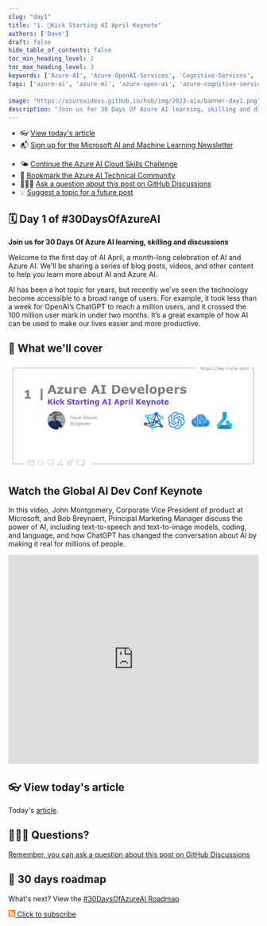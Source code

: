 ```yaml
---
slug: "day1"
title: "1. 🏁Kick Starting AI April Keynote"
authors: ['Dave']
draft: false
hide_table_of_contents: false
toc_min_heading_level: 2
toc_max_heading_level: 3
keywords: ['Azure-AI', 'Azure-OpenAI-Services', 'Cognitive-Services', 'Machine-Learning']
tags: ['azure-ai', 'azure-ml', 'azure-open-ai', 'azure-cognitive-services', 'responsible-ai', 'azure-ai-fundamentals', '30-days-of-azure-ai']

image: "https://azureaidevs.github.io/hub/img/2023-aia/banner-day1.png"
description: "Join us for 30 Days Of Azure AI learning, skilling and discussions https://azureaidevs.github.io/hub/2023-aia/day1 #30DaysOfAzureAI #AzureAiDevs #AI"
---
```


<head>  

  <link rel="canonical" href="https://youtu.be/D7_RN5Gc-RE"  />

</head>

- 👓 [View today's article](https://youtu.be/D7_RN5Gc-RE)
- 📬 [Sign up for the Microsoft AI and Machine Learning Newsletter](https://aka.ms/azure-ai-dev-newsletter)
<!-- - 📰 [Subscribe to the #30DaysOfAzureAI RSS feed](https://azureaidevs.github.io/hub/2023-aia/rss.xml) -->
- 🌤️ [Continue the Azure AI Cloud Skills Challenge](https://aka.ms/30-days-of-azure-ai-challenge)
- 🏫 [Bookmark the Azure AI Technical Community](https://techcommunity.microsoft.com/t5/artificial-intelligence-and/ct-p/AI)
- 🙋🏾‍♂️ [Ask a question about this post on GitHub Discussions](https://github.com/AzureAiDevs/hub/discussions/categories/1-kick-starting-ai-april-keynote)
- 💡 [Suggest a topic for a future post](https://github.com/AzureAiDevs/hub/discussions/categories/call-for-content)


## 🗓️ Day 1 of #30DaysOfAzureAI

<!-- README
The following description is also used for the tweet. So it should be action oriented and grab attention 
If you update the description, please update the description: in the frontmatter as well.
-->

**Join us for 30 Days Of Azure AI learning, skilling and discussions**

<!-- README
The following is the intro to the post. It should be a short teaser for the post.
-->

Welcome to the first day of AI April, a month-long celebration of AI and Azure AI. We'll be sharing a series of blog posts, videos, and other content to help you learn more about AI and Azure AI.

AI has been a hot topic for years, but recently we’ve seen the technology become accessible to a broad range of users. For example, it took less than a week for OpenAI’s ChatGPT to reach a million users, and it crossed the 100 million user mark in under two months. It’s a great example of how AI can be used to make our lives easier and more productive.

## 🎯 What we'll cover

<!-- README
The following list is the main points of the post. There should be 3-4 main points.
 -->




<!-- 
- Main point 1
- Main point 2
- Main point 3 
- Main point 4
-->

![Image banner for day 1](./../../static/img/2023-aia/banner-day1.png)

<!-- README
Add or update a list relevant references here. These could be links to other blog posts, Microsoft Learn Module, videos, or other resources.
-->



<!-- README
The following is the body of the post. It should be an overview of the post that you are referencing.
See the Learn More section, if you supplied a canonical link, then will be displayed here.
-->


## Watch the Global AI Dev Conf Keynote

In this video, John Montgomery, Corporate Vice President of product at Microsoft, and Bob Breynaert, Principal Marketing Manager discuss the power of AI, including text-to-speech and text-to-image models, coding, and language, and how ChatGPT has changed the conversation about AI by making it real for millions of people.

<iframe width="100%" height="420" src="https://www.youtube.com/embed/D7_RN5Gc-RE" title="YouTube video player" frameborder="0" allow="accelerometer; autoplay; clipboard-write; encrypted-media; gyroscope; picture-in-picture; web-share" allowfullscreen></iframe>

## 👓 View today's article

Today's [article](https://youtu.be/D7_RN5Gc-RE).


## 🙋🏾‍♂️ Questions?

[Remember, you can ask a question about this post on GitHub Discussions](https://github.com/AzureAiDevs/Discussions/discussions/categories/1-kick-starting-ai-april-keynote)

## 📍 30 days roadmap

What's next? View the [#30DaysOfAzureAI Roadmap](/hub/roadmap/30days)

[![](./../../static/img/2023-aia/rss.png) Click to subscribe](https://azureaidevs.github.io/hub/2023-aia/rss.xml)